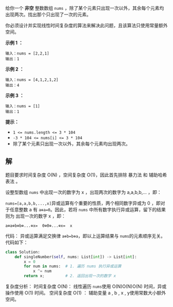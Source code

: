 给你一个 **非空** 整数数组 `nums` ，除了某个元素只出现一次以外，其余每个元素均出现两次。找出那个只出现了一次的元素。

你必须设计并实现线性时间复杂度的算法来解决此问题，且该算法只使用常量额外空间。

 

**示例 1 ：**

```
输入：nums = [2,2,1]
输出：1
```

**示例 2 ：**

```
输入：nums = [4,1,2,1,2]
输出：4
```

**示例 3 ：**

```
输入：nums = [1]
输出：1
```

 

**提示：**

- `1 <= nums.length <= 3 * 104`
- `-3 * 104 <= nums[i] <= 3 * 104`
- 除了某个元素只出现一次以外，其余每个元素均出现两次。

## 解

题目要求时间复杂度 O(N) ，空间复杂度 O(1)，因此首先排除 暴力法 和 辅助哈希表法 。

设整型数组 `nums` 中出现一次的数字为 x ，出现两次的数字为 a,a,b,b,... ，即：

`nums=[a,a,b,b,...,x]`异或运算有个重要的性质，两个相同数字异或为 0 ，即对于任意整数 a 有 `a⊕a=0`。因此，若将 `nums` 中所有数字执行异或运算，留下的结果则为 出现一次的数字 x ，即：

  `a⊕a⊕b⊕b⊕...⊕x=  0⊕0⊕...⊕x=  x`

代码：
异或运算满足交换律 `a⊕b=b⊕a`，即以上运算结果与 `nums`的元素顺序无关。代码如下：

```python
class Solution:
    def singleNumber(self, nums: List[int]) -> List[int]:
        x = 0
        for num in nums:  # 1. 遍历 nums 执行异或运算
            x ^= num      
        return x;         # 2. 返回出现一次的数字 x

```

复杂度分析：
时间复杂度 O(N)： 线性遍历 `nums`使用 O(N)O(N)O(N) 时间，异或操作使用 O(1) 时间。
空间复杂度 O(1) ： 辅助变量 a , b , x , y使用常数大小额外空间。
